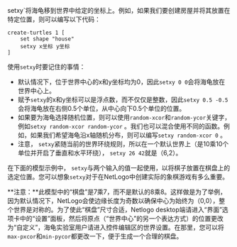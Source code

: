 ﻿setxy`将海龟移到世界中给定的坐标上。例如，如果我们要创建房屋并将其放置在特定位置，则可以编写以下代码：



```
create-turtles 1 [
	set shape "house"
	setxy x坐标 y坐标
]
```


使用`setxy`时要记住的事情：

- 默认情况下，位于世界中心的x和y坐标均为0，因此`setxy 0 0`会将海龟放在世界中心上。
- 赋予`setxy`的x和y坐标可以是浮点数，而不仅仅是整数，因此`setxy 0.5 -0.5`会将海龟放在右侧0.5个单位，从中心向下0.5个单位的位置。
- 如果要为海龟选择随机位置，则可以使用`random-xcor`和`random-ycor`关键字，例如`setxy random-xcor random-ycor` 。我们也可以混合使用不同的函数。例如，如果我们希望海龟沿x轴随机分布，则可以编写`setxy random-xcor 0` 。
- 注意， `setxy`紧随当前的世界环绕规则，所以在一个默认世界上（是10乘10个单位并开启了垂直和水平环绕）， `setxy 26 42`就是（6,2）。


在下面的模型示例中， `setxy`与两个输入的值一起使用，以将棋子放置在棋盘上的选定位置。您可以想象`setxy`对于在NetLogo中创建实际的象棋游戏有多么重要。

**注意：**此模型中的“棋盘”是7乘7，而不是默认的8乘8。这样做是为了举例，因为默认情况下，NetLogo会使边缘长度为奇数以确保中心为始终为（0,0），整个世界是对称的。为了使此“棋盘”尺寸合适，Netlogo desktop端请进入“界面”选项卡中的“设置”面板，然后将原点（“世界中心”的另一个表达方式）的位置更改为“自定义”，海龟实验室用户请进入控件编辑区的世界设置。在那里，您可以将`max-pxcor`和`min-pycor`都更改一下，便于生成一个合理的棋盘。
